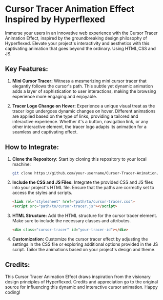 # Cursor Tracer Animation Effect Inspired by Hyperflexed

Immerse your users in an innovative web experience with the Cursor Tracer Animation Effect, inspired by the groundbreaking design philosophy of Hyperflexed. Elevate your project's interactivity and aesthetics with this captivating animation that goes beyond the ordinary.
Using HTML,CSS and JS.

## Key Features:

1. **Mini Cursor Tracer:**
   Witness a mesmerizing mini cursor tracer that elegantly follows the cursor's path. This subtle yet dynamic animation adds a layer of sophistication to user interactions, making the browsing experience more engaging and enjoyable.

2. **Tracer Logo Change on Hover:**
   Experience a unique visual treat as the tracer logo undergoes dynamic changes on hover. Different animations are applied based on the type of links, providing a tailored and interactive experience. Whether it's a button, navigation link, or any other interactive element, the tracer logo adapts its animation for a seamless and captivating effect.

## How to Integrate:

1. **Clone the Repository:**
   Start by cloning this repository to your local machine:

   ```bash
   git clone https://github.com/your-username/Cursor-Tracer-Animation.git
   ```

2. **Include the CSS and JS Files:**
   Integrate the provided CSS and JS files into your project's HTML file. Ensure that the paths are correctly set to access the styles and scripts.

   ```html
   <link rel="stylesheet" href="path/to/cursor-tracer.css">
   <script src="path/to/cursor-tracer.js"></script>
   ```

3. **HTML Structure:**
   Add the HTML structure for the cursor tracer element. Make sure to include the necessary classes and attributes.

   ```html
   <div class="cursor-tracer" id="your-tracer-id"></div>
   ```

4. **Customization:**
   Customize the cursor tracer effect by adjusting the settings in the CSS file or exploring additional options provided in the JS script. Tailor the animations based on your project's design and theme.

## Credits:

This Cursor Tracer Animation Effect draws inspiration from the visionary design principles of Hyperflexed. Credits and appreciation go to the original source for influencing this dynamic and interactive cursor animation.
Happy coding!